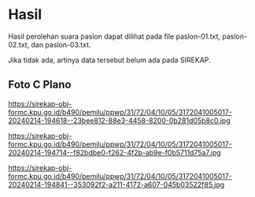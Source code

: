 # Hasil

Hasil perolehan suara paslon dapat dilihat pada file paslon-01.txt, paslon-02.txt, dan paslon-03.txt.

Jika tidak ada, artinya data tersebut belum ada pada SIREKAP.

## Foto C Plano

https://sirekap-obj-formc.kpu.go.id/b490/pemilu/ppwp/31/72/04/10/05/3172041005017-20240214-194618--23bee812-88e3-4458-8200-0b281d05b8c0.jpg

https://sirekap-obj-formc.kpu.go.id/b490/pemilu/ppwp/31/72/04/10/05/3172041005017-20240214-194714--f82bdbe0-f262-4f2b-ab9e-f0b5711d75a7.jpg

https://sirekap-obj-formc.kpu.go.id/b490/pemilu/ppwp/31/72/04/10/05/3172041005017-20240214-194841--353092f2-a211-4172-a607-045b03522f85.jpg
